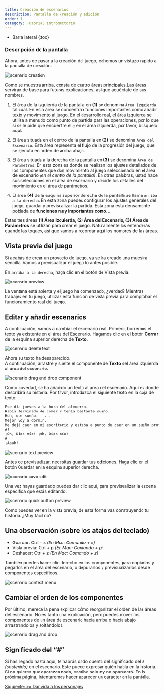 ```yaml
---
title: Creación de escenarios
description: Pantalla de creación y edición
order: 1
category: Tutorial introductorio
---
```

* Barra lateral
{:toc}

### Descripción de la pantalla

Ahora, antes de pasar a la creación del juego, echemos un vistazo rápido a la pantalla de creación.

![scenario creation](/assets/resources/images/scenario-0.png)

Como se muestra arriba, consta de cuatro áreas principales.Las áreas servirán de base para futuras explicaciones, así que acuérdate de sus nombres.

1. El área de la izquierda de la pantalla en **(1)** se denomina `Área Izquierda` tal cual.
En esta área se concentran funciones importantes como añadir texto y movimiento al juego.
En el desarrollo real, el área izquierda se utiliza a menudo como punto de partida para las operaciones, por lo que si se le pide que encuentre el `◯` en el área izquierda, por favor, búsquelo aquí.

2. El área situada en el centro de la pantalla en **(2)** se denomina `Área del Escenario`.
Esta área representa el flujo de la progresión del juego, que se ejecuta en orden de arriba abajo.

3. El área situada a la derecha de la pantalla en **(3)** se denomina `Área de Parámetros`.
En esta zona es donde se realizan los ajustes detallados de los componentes que dan movimiento al juego seleccionado en el área de escenario *(en el centro de la pantalla)*.
En otras palabras, usted hace sus selecciones en el área de escenario y decide los detalles del movimiento en el área de parámetros.

4. El área **(4)** de la esquina superior derecha de la pantalla se llama `arriba a la derecha`.
En esta zona puedes configurar los ajustes generales del juego, guardar y previsualizar la partida. Esta zona está densamente poblada de **funciones muy importantes como…**

Estas tres áreas **(1) Área Izquierda, (2) Área del Escenario, (3) Área de Parámetros** se utilizan para crear el juego.
Naturalmente las entenderás cuando las toques, así que vamos a recordar aquí los nombres de las áreas.

## Vista previa del juego

Si acabas de crear un proyecto de juego, ya se ha creado una muestra sencilla.
Vamos a previsualizar el juego lo antes posible.

En `arriba a la derecha`, haga clic en el botón de Vista previa.

![scenario preview](/assets/resources/images/scenario-1.png)

La ventana está abierta y el juego ha comenzado, ¿verdad? Mientras trabajes en tu juego, utilizas esta función de vista previa para comprobar el funcionamiento real del juego.

## Editar y añadir escenarios

A continuación, vamos a cambiar el escenario real.
Primero, borremos el texto ya existente en el área del Escenario.
Hagamos clic en el botón **Cerrar** de la esquina superior derecha de **Texto**.

![scenario delete text](/assets/resources/images/scenario-2.png)

Ahora su texto ha desaparecido. <br />
A continuación, arrastre y suelte el componente de **Texto** del área izquierda al área del escenario.

![scenario drag and drop component](/assets/resources/images/scenario-3.png)

Como novedad, se ha añadido un texto al área del escenario. Aquí es donde describirá su historia.
Por favor, introduzca el siguiente texto en la caja de texto: 

```txt
Ese día jueves a la hora del almuerzo.
Había terminado de comer y tenía bastante sueño.
Huh, que sueño. . . .
Mejor voy a dormir.
Me dejé caer en mi escritorio y estaba a punto de caer en un sueño profundo...
#?
¡Oh, Dios mío! ¡Oh, Dios mío!
#
¡Aaah!
```

![scenario text preview](/assets/resources/images/scenario-4.png)

Antes de previsualizar, necesitas guardar tus ediciones. Haga clic en el botón Guardar en la esquina superior derecha.

![scenario save edit](/assets/resources/images/scenario-5.png)

Una vez hayas guardado puedes dar clic aquí, para previsualizar la escena especifica que estás editando.

![scenario quick button preview](/assets/resources/images/scenario-6.png)

Como puedes ver en la vista previa, de esta forma vas construyendo tu historia. ¿Muy fácil no?

## Una observación (sobre los atajos del teclado)

- Guardar: Ctrl + s *(En Mac: Comando + s)*
- Vista previa: Ctrl + p *(En Mac: Comando + p)*
- Deshacer: Ctrl + z *(En Mac: Comando + z)*

También puedes hacer clic derecho en los componentes, para copiarlos y pegarlos en el área del escenario, o depurarlos y previsualizarlos desde componentes específicos.

![scenario context menu](/assets/resources/images/scenario-7.png)

## Cambiar el orden de los componentes

Por último, merece la pena explicar cómo reorganizar el orden de las áreas del escenario. No es tanto una explicación, pero puedes mover los componentes de un área de escenario hacia arriba o hacia abajo arrastrándolos y soltándolos.

![scenario drag and drop](/assets/resources/images/scenario-8.png)

## Significado del “#”

Si has llegado hasta aquí, te habrás dado cuenta del significado del **`#`** *(sostenido)* en el escenario. Este puede expresar quién habla en la historia. Si no quieres que aparezca nada, escribe solo **`#`** y no aparecerá. En la próxima página, intentaremos hacer aparecer un carácter en la pantalla.

[Siguiente: »» Dar vida a los personajes](/pages/character.html)